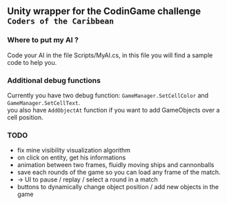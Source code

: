 ## Unity wrapper for the CodinGame challenge `Coders of the Caribbean`

### Where to put my AI ?
Code your AI in the file Scripts/MyAI.cs, in this file you will find a sample code to help you.  

### Additional debug functions
Currently you have two debug function:
`GameManager.SetCellColor` and `GameManager.SetCellText`.  
you also have `AddObjectAt` function if you want to add GameObjects over a cell position.  

### TODO
+ fix mine visibility visualization algorithm
+ on click on entity, get his informations
+ animation between two frames, fluidly moving ships and cannonballs
+ save each rounds of the game so you can load any frame of the match.
+ -> UI to pause / replay / select a round in a match
+ buttons to dynamically change object position / add new objects in the game
